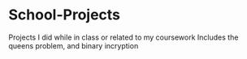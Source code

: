 # School-Projects
Projects I did while in class or related to my coursework 
Includes the queens problem, and binary incryption
